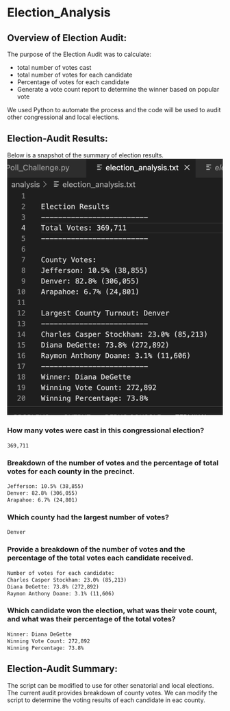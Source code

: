 # Election_Analysis

## Overview of Election Audit:
The purpose of the Election Audit was to calculate:
* total number of votes cast
* total number of votes for each candidate
* Percentage of votes for each candidate
* Generate a vote count report to determine the winner based on popular vote

We used Python to automate the process and the code will be used to audit other congressional and local elections. 

## Election-Audit Results: 
Below is a snapshot of the summary of election results. 
![My image](https://github.com/neesha2022/Election_Analysis/blob/main/Resources/Election%20Analysis%20Results.png)

### How many votes were cast in this congressional election? 
    369,711
  
### Breakdown of the number of votes and the percentage of total votes for each county in the precinct.
    Jefferson: 10.5% (38,855)
    Denver: 82.8% (306,055)
    Arapahoe: 6.7% (24,801)

### Which county had the largest number of votes?
    Denver 
    
### Provide a breakdown of the number of votes and the percentage of the total votes each candidate received.
    Number of votes for each candidate: 
    Charles Casper Stockham: 23.0% (85,213)
    Diana DeGette: 73.8% (272,892)
    Raymon Anthony Doane: 3.1% (11,606)
    
### Which candidate won the election, what was their vote count, and what was their percentage of the total votes?   
    Winner: Diana DeGette
    Winning Vote Count: 272,892
    Winning Percentage: 73.8%
    
## Election-Audit Summary: 
The script can be modified to use for other senatorial and local elections. 
The current audit provides breakdown of county votes. We can modify the script to determine the voting results of each candidate in eac county. 
